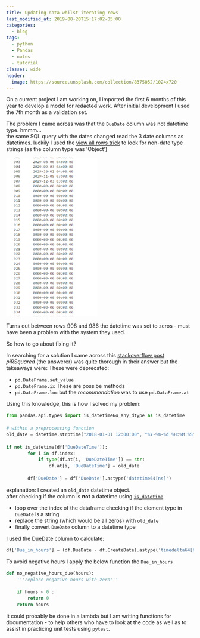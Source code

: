 ```yaml
---
title: Updating data whilst iterating rows
last_modified_at: 2019-08-20T15:17:02-05:00
categories:
  - blog
tags:
  - python
  - Pandas
  - notes
  - tutorial
classes: wide
header:
  image: https://source.unsplash.com/collection/8375052/1024x720
---
```

On a current project I am working on, I imported the first 6 months of this year
to develop a model for ~~redacted~~ work.
After initial development I used the 7th month as a validation set.

The problem I came across was that the `DueDate` column was not datetime type.
hmmm... <br>
the same SQL query with the dates changed read the 3 date columns as datetimes.
luckily I used the [view all rows trick](https://wahe3bru.github.io/blog/see-all-the-rows-in-pandas/) to look for non-date type strings (as the column type was 'Object')

!['found the culprit'](/assets/images/datecolzeros.PNG)

Turns out between rows 908 and 986 the datetime was set to zeros - must have been a problem with the system they used.

So how to go about fixing it?

In searching for a solution I came across this [stackoverflow post](https://stackoverflow.com/a/48951427) <br>
_piRSquared_ (the answerer) was quite thorough in their answer but the takeaways were:
These were deprecated:
- `pd.DateFrame.set_value`
- `pd.DateFrame.ix`
These are possibe methods
- `pd.DataFrame.loc`
but the _recommendation_ was to use `pd.DataFrame.at`

Using this knowledge, this is how I solved my problem:
```python
from pandas.api.types import is_datetime64_any_dtype as is_datetime

# within a preprocessing function
old_date = datetime.strptime("2018-01-01 12:00:00", "%Y-%m-%d %H:%M:%S")

if not is_datetime(df['DueDateTime']):
        for i in df.index:
            if type(df.at[i, 'DueDateTime']) == str:
                df.at[i, 'DueDateTime'] = old_date

        df['DueDate'] = df['DueDate'].astype('datetime64[ns]')
```
explanation:
I created an `old_date` datetime object. <br>
after checking if the column is __not__ a datetime using [`is_datetime`](https://pandas.pydata.org/pandas-docs/stable/reference/api/pandas.api.types.is_datetime64_any_dtype.html)

- loop over the index of the dataframe checking if the element type in `DueDate` is a string
- replace the string (which would be all zeros) with `old_date`
- finally convert `DueDate` column to a datetime type

I used the DueDate column to calculate:
```python
df['Due_in_hours'] = (df.DueDate - df.CreateDate).astype('timedelta64[h]')
```
To avoid negative hours I apply the below function the `Due_in_hours`
```python
def no_negative_hours_due(hours):
    '''replace negative hours with zero'''

    if hours < 0 :
        return 0
    return hours
```
It could probably be done in a lambda but I am writing functions for documentation - to help others who have to look at the code
as well as to assist in practicing unit tests using `pytest`.
